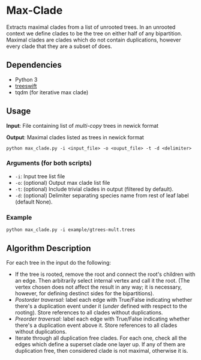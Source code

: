 # Max-Clade

Extracts maximal clades from a list of unrooted trees. In an unrooted context we define clades to be the tree on either half of any bipartition. Maximal clades are clades which do not contain duplications, however every clade that they are a subset of does.

## Dependencies

- Python 3
- [treeswift](https://github.com/niemasd/TreeSwift)
- tqdm (for iterative max clade)

## Usage

**Input**: File containing list of *multi-copy* trees in newick format

**Output**: Maximal clades listed as trees in newick format

```
python max_clade.py -i <input_file> -o <ouput_file> -t -d <delimiter>
```

### Arguments (for both scripts)

- `-i`: Input tree list file
- `-o`: (optional) Output max clade list file
- `-t`: (optional) Include trivial clades in output (filtered by default).
- `-d`: (optional) Delimiter separating species name from rest of leaf label (default None).

### Example

```
python max_clade.py -i example/gtrees-mult.trees
```

## Algorithm Description

For each tree in the input do the following:

- If the tree is rooted, remove the root and connect the root's children with an edge. Then arbitrarily select internal vertex and call it the root. (The vertex chosen does not affect the result in any way; it is necessary, however, for defining destinct sides for the bipartitions).
- *Postorder traversal:* label each edge with True/False indicating whether there's a duplication event under it (*under* defined with respect to the rooting). Store references to all clades without duplications.
- *Preorder traversal:* label each edge with True/False indicating whether there's a duplication event above it. Store references to all clades without duplications.
- Iterate through all duplication free clades. For each one, check all the edges which define a superset clade one layer up. If any of them are duplication free, then considered clade is not maximal, otherwise it is.
